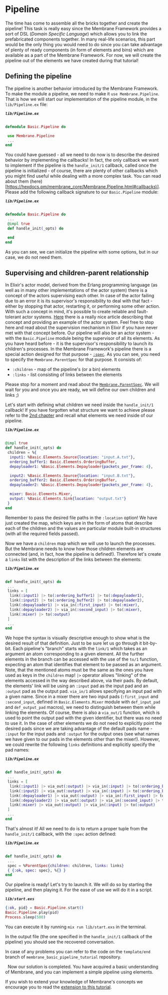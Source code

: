 # Pipeline

The time has come to assemble all the bricks together and create the pipeline!
This task is really easy since the Membrane Framework provides a sort of DSL (*Domain Specific Language*) which allows you to link the prefabricated components together.
In many real-life scenarios, this part would be the only thing you would need to do since you can take advantage of plenty of ready components (in form of elements and bins) which are available as a part of the Membrane Framework. For now, we will create the pipeline out of the elements we have created during that tutorial!

## Defining the pipeline

The pipeline is another behavior introduced by the Membrane Framework. To make the module a pipeline, we need to make it `use Membrane.Pipeline`. That is how we will start our implementation of the pipeline module, in the `lib/Pipeline.ex` file:

**_`lib/Pipeline.ex`_**

```Elixir

defmodule Basic.Pipeline do

 use Membrane.Pipeline
 ...
end
```

You could have guessed - all we need to do now is to describe the desired behavior by implementing the callbacks! In fact, the only callback we want to implement if the pipeline is the `handle_init/1` callback, called once the pipeline is initialized - of course, there are plenty of other callbacks which you might find useful while dealing with a more complex task. You can read about them (here)\[https://hexdocs.pm/membrane_core/Membrane.Pipeline.html#callbacks\].
Please add the following callback signature to our `Basic.Pipeline` module:

**_`lib/Pipeline.ex`_**

```Elixir

defmodule Basic.Pipeline do
 ... 
 @impl true
 def handle_init(_opts) do

 end
end

```

As you can see, we can initialize the pipeline with some options, but in our case, we do not need them.

## Supervising and children-parent relationship

In Elixir's actor model, derived from the Erlang programming language (as well as in many other implementations of the actor system) there is a concept of the actors supervising each other.
In case of the actor failing due to an error it is its supervisor's responsibility to deal with that fact - either by stopping that actor, restarting it, or performing some other action.
With such a concept in mind, it's possible to create reliable and fault-tolerant actor systems.
[Here](https://blog.appsignal.com/2021/08/23/using-supervisors-to-organize-your-elixir-application.html) there is a really nice article describing that concept and providing an example of the actor system. Feel free to stop here and read about the supervision mechanism in Elixir if you have never met with that concept before.
Our pipeline will also be an actor system - with the `Basic.Pipeline` module being the supervisor of all its elements.
As you have heard before - it is the supervisor's responsibility to launch its children's processes.
In the Membrane Framework's pipeline there is a special action designed for that purpose - [`:spec`](https://hexdocs.pm/membrane_core/Membrane.Pipeline.Action.html#t:spec_t/0).
As you can see, you need to specify the `Membrane.ParentSpec` for that purpose.
It consists of:

- `:children` - map of the pipeline's (or a bin) elements
- `:links` - list consisting of links between the elements

Please stop for a moment and read about the [`Membrane.ParentSpec`](https://hexdocs.pm/membrane_core/Membrane.ParentSpec.html).
We will wait for you and once you are ready, we will define our own children and links ;)

Let's start with defining what children we need inside the `handle_init/1` callback! If you have forgotten what structure we want to achieve please refer to the [2nd chapter](02_SystemArchitecture.md) and recall what elements we need inside of our pipeline.

**_`lib/Pipeline.ex`_**

```Elixir

@impl true
def handle_init(_opts) do
 children = %{
  input1: %Basic.Elements.Source{location: "input.A.txt"},
  ordering_buffer1: Basic.Elements.OrderingBuffer,
  depayloader1: %Basic.Elements.Depayloader{packets_per_frame: 4},

  input2: %Basic.Elements.Source{location: "input.B.txt"},
  ordering_buffer2: Basic.Elements.OrderingBuffer,
  depayloader2: %Basic.Elements.Depayloader{packets_per_frame: 4},

  mixer: Basic.Elements.Mixer,
  output: %Basic.Elements.Sink{location: "output.txt"}
 }
end
```

Remember to pass the desired file paths in the `:location` option!
We have just created the map, which keys are in the form of atoms that describe each of the children and the values are particular module built-in structures (with all the required fields passed).

Now we have a `children` map which we will use to launch the processes. But the Membrane needs to know how those children elements are connected (and, in fact, how the pipeline is defined!). Therefore let's create a `links` list with the description of the links between the elements:

**_`lib/Pipeline.ex`_**

```Elixir

def handle_init(_opts) do
 ...
 links = [
  link(:input1) |> to(:ordering_buffer1) |> to(:depayloader1),
  link(:input2) |> to(:ordering_buffer2) |> to(:depayloader2),
  link(:depayloader1) |> via_in(:first_input) |> to(:mixer),
  link(:depayloader2) |> via_in(:second_input) |> to(:mixer),
  link(:mixer) |> to(:output)
 ]
 ...
end
```

We hope the syntax is visually descriptive enough to show what is the desired result of that definition.  Just to be sure let us go through it bit-by-bit.
Each pipeline's "branch" starts with the `link/1` which takes as an argument an atom corresponding to a given element. All the further elements in the branch can be accessed with the use of the `to/1` function, expecting an atom that identifies that element to be passed as an argument. Note, that the mentioned atoms must be the same as the ones you have used as keys in the `children` map!
`|>` operator allows "linking" of the elements accessed in the way described above, via their pads. By default, the elements' link will be using an `:input` pad as the input pad and an `:output` pad as the output pad.
`via_in/1` allows specifying an input pad with a given name. Since in a mixer there are two input pads (`:first_input` and `:second_input`, defined in `Basic.Elements.Mixer` module with `def_input_pad` and `def_output_pad` macros), we need to distinguish between them while linking the elements.
Of course, there is also a `via_out/1` function, which is used to point the output pad with the given identifier, but there was no need to use it.
In the case of other elements we do not need to explicitly point the desired pads since we are taking advantage of the default pads name - `:input` for the input pads and `:output` for the output ones (see what names we have given to our pads in the elements other than the mixer!). However, we could rewrite the following `links` definitions and explicitly specify the pad names:

**_`lib/Pipeline.ex`_**

```Elixir

def handle_init(_opts) do
 ...
 links = [
  link(:input1) |> via_out(:output) |> via_in(:input) |> to(:ordering_buffer1) |> via_out(:output) |> via_in(:input) |> to(:depayloader1),
  link(:input2) |> via_out(:output) |> via_in(:input) |> to(:ordering_buffer2) |> via_out(:output) |> via_in(:input) |>to(:depayloader2),
  link(:depayloader1) |> via_out(:output) |> via_in(:first_input) |> to(:mixer),
  link(:depayloader2) |> via_out(:output) |> via_in(:second_input) |> to(:mixer),
  link(:mixer) |> via_out(:output) |> via_in(:input) |> to(:output)
 ]
 ...
end
```

That's almost it! All we need to do is to return a proper tuple from the `handle_init/1` callback, with the `:spec` action defined:

**_`lib/Pipeline.ex`_**

```Elixir

def handle_init(_opts) do
 ...
 spec = %ParentSpec{children: children, links: links}
 { {:ok, spec: spec}, %{} }
end
```

Our pipeline is ready! Let's try to launch it.
We will do so by starting the pipeline, and then playing it. For the ease of use we will do it in a script.

**_`lib/start.exs`_**

```Elixir
{:ok, pid} = Basic.Pipeline.start()
Basic.Pipeline.play(pid)
Process.sleep(500)
```

You can execute it by running `mix run lib/start.exs` in the terminal.

In the output file (the one specified in the `handle_init/1` callback of the pipeline) you should see the recovered conversation.

In case of any problems you can refer to the code on the `template/end` branch of `membrane_basic_pipeline_tutorial` repository.

$~$
Now our solution is completed. You have acquired a basic understanding of Membrane, and you can implement a simple pipeline using elements.

If you wish to extend your knowledge of Membrane's concepts we encourage you to read the [extension to this tutorial](/basic_pipeline_extension/).
